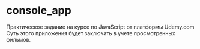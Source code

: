 # console_app
Практическое задание на курсе по JavaScript от платформы Udemy.com
Суть этого приложения будет заключать в учете просмотренных фильмов.

